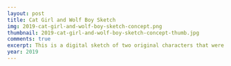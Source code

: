 ```yaml
---
layout: post
title: Cat Girl and Wolf Boy Sketch
img: 2019-cat-girl-and-wolf-boy-sketch-concept.png
thumbnail: 2019-cat-girl-and-wolf-boy-sketch-concept-thumb.jpg
comments: true
excerpt: This is a digital sketch of two original characters that were never used for anything. The girl is a black cat, and the boy is a silver wolf.
year: 2019
---
```

